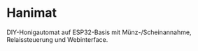 # Hanimat
DIY-Honigautomat auf ESP32-Basis mit Münz-/Scheinannahme, Relaissteuerung und Webinterface.
